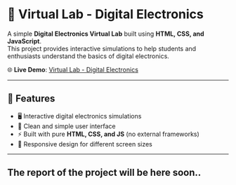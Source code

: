 # 🔌 Virtual Lab - Digital Electronics  

A simple **Digital Electronics Virtual Lab** built using **HTML, CSS, and JavaScript**.  
This project provides interactive simulations to help students and enthusiasts understand the basics of digital electronics.  

🌐 **Live Demo**: [Virtual Lab - Digital Electronics](https://virtuallabde.netlify.app/)  

---

## 🚀 Features  
- 🖥️ Interactive digital electronics simulations  
- 🎨 Clean and simple user interface  
- ⚡ Built with pure **HTML, CSS, and JS** (no external frameworks)  
- 📱 Responsive design for different screen sizes  

---

## The report of the project will be here soon..
